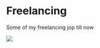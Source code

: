 <h1>Freelancing</h1>
<p>Some of my freelancing jop till now</p>
<img src="https://bestanimations.com/media/dollars/405963141dollar-sign-symbol-9.gif">

